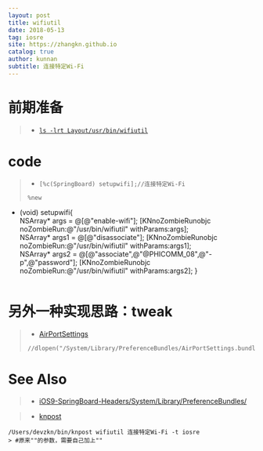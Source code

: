 ```yaml
---
layout: post
title: wifiutil
date: 2018-05-13
tag: iosre
site: https://zhangkn.github.io
catalog: true
author: kunnan
subtitle: 连接特定Wi-Fi
---
```




# 前期准备

>* [`ls -lrt Layout/usr/bin/wifiutil`](https://github.com/kunnan/KNiosreTool/blob/master/KNiosreTool/wifiUtil/wifiutil)



# code

>* `[%c(SpringBoard) setupwifi];//连接特定Wi-Fi`
>
>```objc
> %new
 + (void) setupwifi{	
 	     NSArray* args = @[@"enable-wifi"];
        [KNnoZombieRunobjc noZombieRun:@"/usr/bin/wifiutil" withParams:args];       
        NSArray* args1 = @[@"disassociate"];
        [KNnoZombieRunobjc noZombieRun:@"/usr/bin/wifiutil" withParams:args1];        
        NSArray* args2 = @[@"associate",@"@PHICOMM_08",@"-p",@"password"];
        [KNnoZombieRunobjc noZombieRun:@"/usr/bin/wifiutil" withParams:args2];
 }
>```


# 另外一种实现思路：tweak


>* [AirPortSettings]()
>```
>//dlopen("/System/Library/PreferenceBundles/AirPortSettings.bundle/AirPortSettings",RTLD_NOW);
>```

# See Also 

>* [iOS9-SpringBoard-Headers/System/Library/PreferenceBundles/](https://github.com/zhangkn/iOS9-SpringBoard-Headers/tree/master/System/Library/PreferenceBundles)
>

>* [knpost](https://github.com/zhangkn/KNBin/blob/master/knpost) 
>
```
/Users/devzkn/bin/knpost wifiutil 连接特定Wi-Fi -t iosre
> #原来""的参数，需要自己加上""
```

